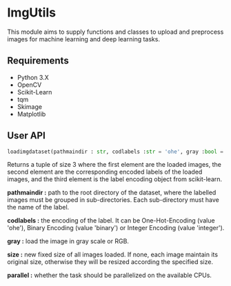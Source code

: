 
# ImgUtils
This module aims to supply functions and classes to upload and preprocess images for machine learning and deep learning tasks.
## Requirements
* Python 3.X
* OpenCV
* Scikit-Learn
* tqm
* Skimage
* Matplotlib
## User API

``` python
loadimgdataset(pathmaindir : str, codlabels :str = 'ohe', gray :bool = False, size :tuple = None, parallel :bool = False):
```
Returns a tuple of size 3 where the first element are the loaded images, the second element are the corresponding encoded labels of the loaded images, and the third element is the label encoding object from scikit-learn.

**pathmaindir :** path to the root directory of the dataset, where the labelled images must be grouped in sub-directories. Each sub-directory must have the name of the label.

**codlabels :**  the encoding of the label. It can be One-Hot-Encoding (value 'ohe'), Binary Encoding (value 'binary') or Integer Encoding (value 'integer').

**gray :**  load the image in gray scale or RGB.

**size :**  new fixed size of all images loaded. If none, each image maintain its original size, otherwise they will be resized according the specified size. 

**parallel :**  whether the task should be parallelized on the available CPUs.

